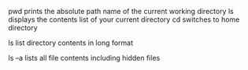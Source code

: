 pwd prints the absolute path name of the current working directory
ls displays the contents list of your current directory
cd switches to home directory

ls list directory contents in long format

ls –a lists all file contents including hidden files


